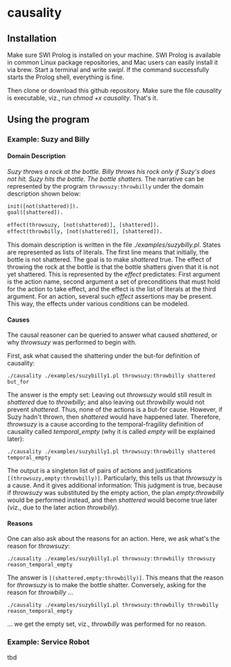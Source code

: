 # causality

## Installation

Make sure SWI Prolog is installed on your machine. SWI Prolog is available in common Linux package repositories, and Mac users can easily install it via brew. Start a terminal and write _swipl_. If the command successfully starts the Prolog shell, everything is fine. 

Then clone or download this github repository. Make sure the file _causality_ is executable, viz., run _chmod +x causality_. That's it.

## Using the program

### Example: Suzy and Billy

#### Domain Description

*Suzy throws a rock at the bottle. Billy throws his rock only if Suzy's does not hit. Suzy hits the bottle. The bottle shatters.* The narrative can be represented by the program <code>throwsuzy:throwbilly</code> under the domain description shown below:

```prolog
init([not(shattered)]).
goal([shattered]).

effect(throwsuzy, [not(shattered)], [shattered]).
effect(throwbilly, [not(shattered)], [shattered]).
```

This domain description is written in the file *./examples/suzybilly.pl*. States are represented as lists of literals. The first line means that initially, the bottle is not shattered. The goal is to make *shattered* true. The effect of throwing the rock at the bottle is that the bottle shatters given that it is not yet shattered. This is represented by the *effect* predictates: First argument is the action name, second argument a set of preconditions that must hold for the action to take effect, and the effect is the list of literals at the third argument. For an action, several such *effect* assertions may be present. This way, the effects under various conditions can be modeled.

#### Causes

The causal reasoner can be queried to answer what  caused *shattered*, or why *throwsuzy* was performed to begin with.

First, ask what caused the shattering under the but-for definition of causality:
```
./causality ./examples/suzybilly1.pl throwsuzy:throwbilly shattered but_for
```

The answer is the empty set: Leaving out *throwsuzy* would still result in *shattered* due to *throwbilly*; and also leaving out *throwbilly* would not prevent *shattered*. Thus, none of the actions is a but-for cause. However, if Suzy hadn't thrown, then *shattered* would have happened later. Therefore, *throwsuzy* is a cause according to the temporal-fragility definition of causality called *temporal_empty* (why it is called *empty* will be explained later):
```
./causality ./examples/suzybilly1.pl throwsuzy:throwbilly shattered temporal_empty
```

The output is a singleton list of pairs of actions and justifications <code>[(throwsuzy,empty:throwbilly)]</code>. Particularly, this tells us that *throwsuzy* is a cause. And it gives additional information: This judgment is true, because if *throwsuzy* was substituted by the empty action, the plan *empty:throwbilly* would be performed instead, and then *shattered* would become true later (viz., due to the later action *throwbilly*).


#### Reasons

One can also ask about the reasons for an action. Here, we ask what's the reason for *throwsuzy*:
```
./causality ./examples/suzybilly1.pl throwsuzy:throwbilly throwsuzy reason_temporal_empty
```

The answer is <code>[(shattered,empty:throwbilly)]</code>. This means that the reason for *throwsuzy* is to make the bottle shatter. Conversely, asking for the reason for *throwbilly* ...
```
./causality ./examples/suzybilly1.pl throwsuzy:throwbilly throwbilly reason_temporal_empty
```

... we get the empty set, viz., *throwbilly* was performed for no reason.

### Example: Service Robot

tbd
